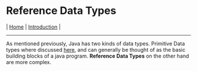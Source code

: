 # Reference Data Types

| [Home](../../index.md) | [Introduction](./index.md) |

---

As mentioned previously, Java has two kinds of data types. Primitive Data types where discussed [here](./primitives.md), and can generally be thought of as the basic building blocks of a java program. **Reference Data Types** on the other hand are more complex.
